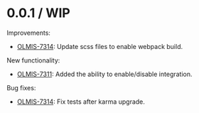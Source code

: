 0.0.1 / WIP
==================

Improvements:
* [OLMIS-7314](https://openlmis.atlassian.net/browse/OLMIS-7314): Update scss files to enable webpack build.

New functionality:
* [OLMIS-7311](https://openlmis.atlassian.net/browse/OLMIS-7311): Added the ability to enable/disable integration.

Bug fixes:
* [OLMIS-7314](https://openlmis.atlassian.net/browse/OLMIS-7314): Fix tests after karma upgrade.
